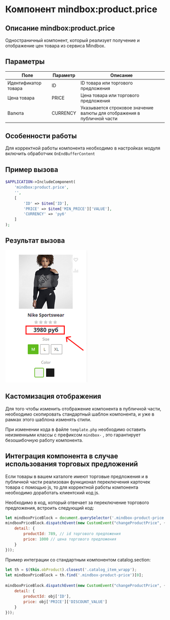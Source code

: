 # Компонент mindbox:product.price

## Описание mindbox:product.price

Одностраничный компонент, который реализует получение и отображение цен товара из сервиса Mindbox.

## Параметры

| Поле                 | Параметр | Описание                                                                |
|----------------------|----------|-------------------------------------------------------------------------|
| Идентификатор товара | ID       | ID товара или торгового предложения                                     |
| Цена товара          | PRICE    | Цена товара или торгового предложения                                   |
| Валюта               | CURRENCY | Указывается строковое значение валюты для отображения в публичной части |

## Особенности работы

Для корректной работы компонента необходимо в настройках модуля включить обработчик `OnEndBufferContent`

## Пример вызова

```php
$APPLICATION->IncludeComponent(
    'mindbox:product.price',
    '',
    [
        'ID' => $item['ID'],
        'PRICE' => $item['MIN_PRICE']['VALUE'],
        'CURRENCY' => 'руб'
    ]
);
```

## Результат вызова

![res1-2.png](product-price-result.png)

## Кастомизация отображения

Для того чтобы изменить отображение компонента в публичной части, необходимо скопировать стандартный шаблон компонента, и уже в рамках этого шаблона изменять стили.

При изменении кода в файле `template.php` необходимо оставить неизменными классы с префиксом `mindbox-` , это гарантирует безошибочную работу компонента.

## Интеграция компонента в случае использования торговых предложений

Если товары в вашем каталоге имеют торговые предложения и в публичной части реализован функционал переключения карточек товара с помощью js, то для корректной работы компонента необходимо доработать клиентский код js.

Необходимо в код, который отвечает за переключение торгового предложения, встроить следующий код:

```jsx
let mindboxPriceBlock = document.querySelector('.mindbox-product-price');
mindboxPriceBlock.dispatchEvent(new CustomEvent("changeProductPrice", {
	detail: { 
		productId: 789, // id торгового предложения
		price: 1000 // цена торгового предложения
	}
}));
```

Пример интеграции со стандартным компонентом catalog.section:

```jsx
let th = $(this.obProduct).closest('.catalog_item_wrapp');
let mindboxPriceBlock = th.find('.mindbox-product-price')[0];

mindboxPriceBlock.dispatchEvent(new CustomEvent("changeProductPrice", {
	detail: { 
		productId: obj['ID'], 
		price: obj['PRICE']['DISCOUNT_VALUE'] 
	}
}));
```
